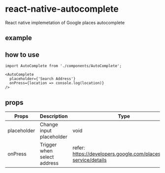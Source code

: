 # react-native-autocomplete
React native implemetation of Google places autocomplete 

## example


## how to use

```
import AutoComplete from './components/AutoComplete';

<AutoComplete 
  placeholder={'Search Address'} 
  onPress={location => console.log(location)}
/>

```

## props

| Props        | Description                         | Type          |
| ------------ | ----------------------------------- | ------------- |
| placeholder  | Change input placeholder            | void |
| onPress      | Trigger when select address         | refer: https://developers.google.com/places/web-service/details  |


